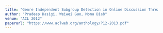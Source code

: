 ```yaml
---
title: "Genre Independent Subgroup Detection in Online Discussion Threads: A Pilot Study of Implicit Attitude using Latent Textual Semantics"
author: "Pradeep Dasigi, Weiwei Guo, Mona Diab"
venue: "ACL 2012"
paperurl: "https://www.aclweb.org/anthology/P12-2013.pdf"
---
```



